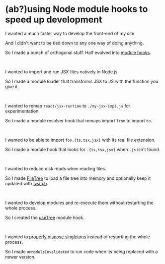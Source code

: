 # (ab?)using Node module hooks to speed up development

I wanted a much faster way to develop the front-end of my site.

And I didn't want to be tied down to any one way of doing anything.

So I made a bunch of orthogonal stuff. Half evolved into [module hooks](../api/module-hooks.md#module-hooks).

<br>

I wanted to import and run JSX files natively in Node.js.

So I made a module loader that transforms JSX to JS with the function you give it.

<br>

I wanted to remap `react/jsx-runtime` to `./my-jsx-impl.js` for experimentation.

So I made a module resolver hook that remaps import `from` to import `to`.

<br>

I wanted to be able to import `foo.{ts,tsx,jsx}` with its real file extension.

So I made a module hook that looks for `.{ts,tsx,jsx}` when `.js` isn't found.

<br>

I wanted to reduce disk reads when reading files.

So I made [FileTree](../api/filetree.md#filetree) to load a file tree into memory
and optionally keep it updated with [.watch](../api/filetree.md#watch).

<br>

I wanted to develop modules and re-execute them without restarting the whole process.

So I created the [useTree](../api/module-hooks.md#usetree) module hook.

<br>



I wanted to [properly dispose singletons](https://github.com/thesoftwarephilosopher/immaculata.dev/blob/147c7aedf369e47b6b5155d147ea91dfe9d83d58/site/build/highlighter.ts#L19-L22)
instead of restarting the whole process.

So I made `onModuleInvalidated` to run code when its being replaced with a newer version.
